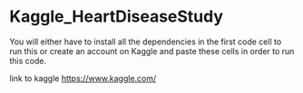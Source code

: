 # Kaggle_HeartDiseaseStudy

You will either have to install all the dependencies in the first code cell to run this or create an account on Kaggle and paste these cells in order to run this code.

link to kaggle https://www.kaggle.com/

